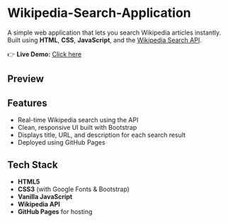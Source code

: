 # Wikipedia-Search-Application

A simple web application that lets you search Wikipedia articles instantly.  
Built using **HTML**, **CSS**, **JavaScript**, and the [Wikipedia Search API](https://apis.ccbp.in/wiki-search).

👉 **Live Demo:** [Click here](https://poojithayelkur.github.io/Wikipedia-Search-Application/)  

## Preview




## Features

- Real-time Wikipedia search using the API  
- Clean, responsive UI built with Bootstrap  
- Displays title, URL, and description for each search result  
- Deployed using GitHub Pages


## Tech Stack

- **HTML5**
- **CSS3** (with Google Fonts & Bootstrap)
- **Vanilla JavaScript**
- **Wikipedia API**
- **GitHub Pages** for hosting
